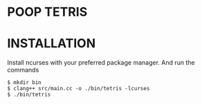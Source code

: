 # POOP TETRIS

# INSTALLATION

Install ncurses with your preferred package manager. And run the commands

```
$ mkdir bin
$ clang++ src/main.cc -o ./bin/tetris -lcurses
$ ./bin/tetris
```

